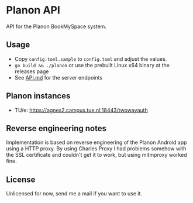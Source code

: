# Planon API

API for the Planon BookMySpace system.

## Usage

* Copy `config.toml.sample` to `config.toml` and adjust the values.
* `go build && ./planon` or use the prebuilt Linux x64 binary at the releases page
* See [API.md](https://github.com/mhvis/planon/blob/master/API.md) for the server endpoints

## Planon instances

* TU/e: https://agnes2.campus.tue.nl:18443/twowayauth

## Reverse engineering notes

Implementation is based on reverse engineering of the Planon Android app using
a HTTP proxy. By using Charles Proxy I had problems somehow with the SSL
certificate and couldn't get it to work, but using mitmproxy worked fine.

## License

Unlicensed for now, send me a mail if you want to use it.
